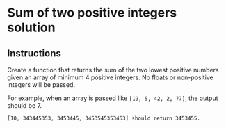 # Sum of two positive integers solution

## Instructions
Create a function that returns the sum of the two lowest positive numbers given an array of minimum 4 positive integers. No floats or non-positive integers will be passed.

For example, when an array is passed like ```[19, 5, 42, 2, 77]```, the output should be 7.

```
[10, 343445353, 3453445, 3453545353453] should return 3453455.
```